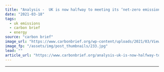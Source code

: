 ```yaml
---
title: "Analysis -  UK is now halfway to meeting its ‘net-zero emissions’ target"
date: "2021-03-18"
tags: 
  - uk emissions
  - carbon brief
  - energy
source: "carbon brief"
image_url: "https://www.carbonbrief.org/wp-content/uploads/2021/03/View-of-the-British-Isles-from-space-107x71.jpg"
image_fp: "/assets/img/post_thumbnails/233.jpg"
lead: ""
article_url: "https://www.carbonbrief.org/analysis-uk-is-now-halfway-to-meeting-its-net-zero-emissions-target"
---
```


---

